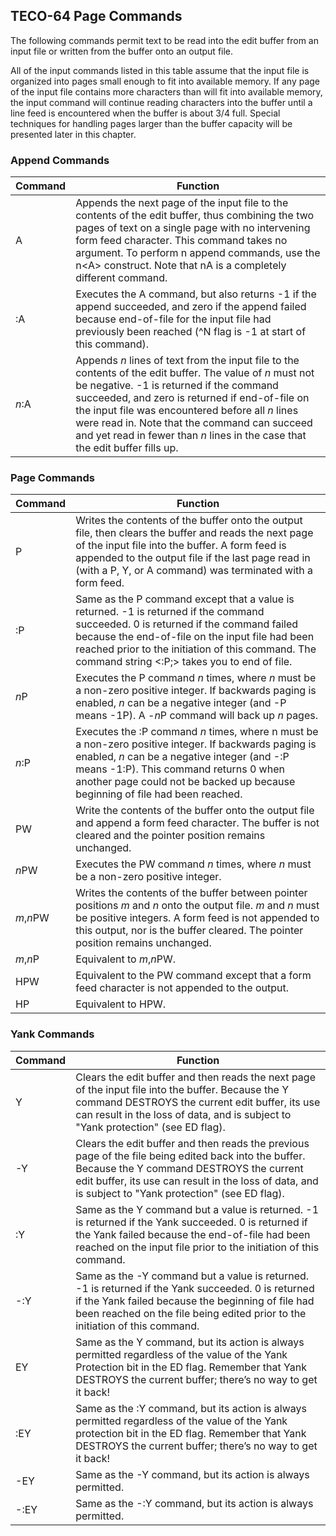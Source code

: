 ## TECO-64 Page Commands

The following commands permit text to be read into the edit buffer from
an input file or written from the buffer onto an output file.

All of the input commands listed in this table assume that the input file
is organized into pages small enough to fit into available memory. If any
page of the input file contains more characters than will fit into
available memory, the input command will continue reading characters into
the buffer until a line feed is encountered when the buffer is about 3/4
full. Special techniques for handling pages larger than the buffer
capacity will be presented later in this chapter.

### Append Commands

| Command | Function |
| ------- | -------- |
| A | Appends the next page of the input file to the contents of the edit buffer, thus combining the two pages of text on a single page with no intervening form feed character. This command takes no argument. To perform n append commands, use the n&lt;A> construct. Note that nA is a completely different command. |
| :A | Executes the A command, but also returns -1 if the append succeeded, and zero if the append failed because end-of-file for the input file had previously been reached (\^N flag is -1 at start of this command). |
| *n*:A | Appends *n* lines of text from the input file to the contents of the edit buffer. The value of *n* must not be negative. -1 is returned if the command succeeded, and zero is returned if end-of-file on the input file was encountered before all *n* lines were read in. Note that the command can succeed and yet read in fewer than *n* lines in the case that the edit buffer fills up. |

### Page Commands

| Command | Function |
| ------- | -------- |
| P | Writes the contents of the buffer onto the output file, then clears the buffer and reads the next page of the input file into the buffer. A form feed is appended to the output file if the last page read in (with a P, Y, or A command) was terminated with a form feed. |
| :P | Same as the P command except that a value is returned. -1 is returned if the command succeeded. 0 is returned if the command failed because the end-of-file on the input file had been reached prior to the initiation of this command. The command string &lt;:P;> takes you to end of file. |
| *n*P | Executes the P command *n* times, where *n* must be a non-zero positive integer. If backwards paging is enabled, *n* can be a negative integer (and -P means -1P). A -*n*P command will back up *n* pages. |
| *n*:P | Executes the :P command *n* times, where n must be a non-zero positive integer. If backwards paging is enabled, *n* can be a negative integer (and -:P means -1:P). This command returns 0 when another page could not be backed up because beginning of file had been reached. |
| PW | Write the contents of the buffer onto the output file and append a form feed character. The buffer is not cleared and the pointer position remains unchanged. |
| *n*PW | Executes the PW command *n* times, where *n* must be a non-zero positive integer. |
| *m*,*n*PW | Writes the contents of the buffer between pointer positions *m* and *n* onto the output file. *m* and *n* must be positive integers. A form feed is not appended to this output, nor is the buffer cleared. The pointer position remains unchanged. |
| *m*,*n*P | Equivalent to *m*,*n*PW. |
| HPW | Equivalent to the PW command except that a form feed character is not appended to the output. |
| HP | Equivalent to HPW. |

### Yank Commands

| Command | Function |
| ------- | -------- |
| Y | Clears the edit buffer and then reads the next page of the input file into the buffer. Because the Y command DESTROYS the current edit buffer, its use can result in the loss of data, and is subject to "Yank protection" (see ED flag). |
| -Y | Clears the edit buffer and then reads the previous page of the file being edited back into the buffer. Because the Y command DESTROYS the current edit buffer, its use can result in the loss of data, and is subject to "Yank protection" (see ED flag). |
| :Y | Same as the Y command but a value is returned. -1 is returned if the Yank succeeded. 0 is returned if the Yank failed because the end-of-file had been reached on the input file prior to the initiation of this command. |
| -:Y | Same as the -Y command but a value is returned. -1 is returned if the Yank succeeded. 0 is returned if the Yank failed because the beginning of file had been reached on the file being edited prior to the initiation of this command. |
| EY | Same as the Y command, but its action is always permitted regardless of the value of the Yank Protection bit in the ED flag. Remember that Yank DESTROYS the current buffer; there’s no way to get it back! |
| :EY | Same as the :Y command, but its action is always permitted regardless of the value of the Yank protection bit in the ED flag. Remember that Yank DESTROYS the current buffer; there’s no way to get it back! |
| -EY | Same as the -Y command, but its action is always permitted. |
| -:EY | Same as the -:Y command, but its action is always permitted. |

